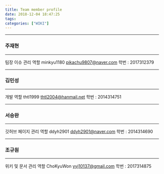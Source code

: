 ```yaml
---
title: Team member profile
date: 2018-12-04 18:47:25
tags:
categories: ["WIKI"]
---
```


	
*******************************************************

### 주재현
---
팀장
이슈 관리 역할
minkyu1180
pikachu9807@naver.com
학번 : 2017312379
	
*******************************************************

### 김민성
---
개발 역할
thtl1999
thtl2004@hanmail.net
학번 : 2014314751
	
*******************************************************

### 서승완
---
깃허브 페이지 관리 역할
ddyh2901
ddyh2901@naver.com
학번 : 2014314690
	
*******************************************************

### 조규원
---
위키 및 문서 관리 역할
ChoKyuWon
yyj10137@gmail.com
학번 : 2017314875
